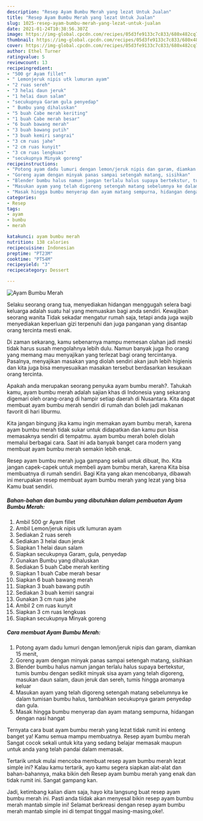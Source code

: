 ```yaml
---
description: "Resep Ayam Bumbu Merah yang lezat Untuk Jualan"
title: "Resep Ayam Bumbu Merah yang lezat Untuk Jualan"
slug: 1025-resep-ayam-bumbu-merah-yang-lezat-untuk-jualan
date: 2021-01-24T10:38:56.307Z
image: https://img-global.cpcdn.com/recipes/05d3fe9133c7c833/680x482cq70/ayam-bumbu-merah-foto-resep-utama.jpg
thumbnail: https://img-global.cpcdn.com/recipes/05d3fe9133c7c833/680x482cq70/ayam-bumbu-merah-foto-resep-utama.jpg
cover: https://img-global.cpcdn.com/recipes/05d3fe9133c7c833/680x482cq70/ayam-bumbu-merah-foto-resep-utama.jpg
author: Ethel Turner
ratingvalue: 5
reviewcount: 13
recipeingredient:
- "500 gr Ayam fillet"
- " Lemonjeruk nipis utk lumuran ayam"
- "2 ruas sereh"
- "3 helai daun jeruk"
- "1 helai daun salam"
- "secukupnya Garam gula penyedap"
- " Bumbu yang dihaluskan"
- "5 buah Cabe merah keriting"
- "1 buah Cabe merah besar"
- "6 buah bawang merah"
- "3 buah bawang putih"
- "3 buah kemiri sangrai"
- "3 cm ruas jahe"
- "2 cm ruas kunyit"
- "3 cm ruas lengkuas"
- "secukupnya Minyak goreng"
recipeinstructions:
- "Potong ayam dadu lumuri dengan lemon/jeruk nipis dan garam, diamkan 15 menit,"
- "Goreng ayam dengan minyak panas sampai setengah matang, sisihkan"
- "Blender bumbu halus namun jangan terlalu halus supaya bertekstur, tumis bumbu dengan sedikit minyak sisa ayam yang telah digoreng, masukan daun salam, daun jeruk dan sereh, tumis hingga aromanya keluar"
- "Masukan ayam yang telah digoreng setengah matang sebelumnya ke dalam tumisan bumbu halus, tambahkan secukupnya garam penyedap dan gula."
- "Masak hingga bumbu menyerap dan ayam matang sempurna, hidangan dengan nasi hangat"
categories:
- Resep
tags:
- ayam
- bumbu
- merah

katakunci: ayam bumbu merah 
nutrition: 138 calories
recipecuisine: Indonesian
preptime: "PT23M"
cooktime: "PT54M"
recipeyield: "3"
recipecategory: Dessert

---
```



![Ayam Bumbu Merah](https://img-global.cpcdn.com/recipes/05d3fe9133c7c833/680x482cq70/ayam-bumbu-merah-foto-resep-utama.jpg)

Selaku seorang orang tua, menyediakan hidangan menggugah selera bagi keluarga adalah suatu hal yang memuaskan bagi anda sendiri. Kewajiban seorang  wanita Tidak sekadar mengatur rumah saja, tetapi anda juga wajib menyediakan keperluan gizi terpenuhi dan juga panganan yang disantap orang tercinta mesti enak.

Di zaman  sekarang, kamu sebenarnya mampu memesan olahan jadi meski tidak harus susah mengolahnya lebih dulu. Namun banyak juga lho orang yang memang mau menyajikan yang terlezat bagi orang tercintanya. Pasalnya, menyajikan masakan yang diolah sendiri akan jauh lebih higienis dan kita juga bisa menyesuaikan masakan tersebut berdasarkan kesukaan orang tercinta. 



Apakah anda merupakan seorang penyuka ayam bumbu merah?. Tahukah kamu, ayam bumbu merah adalah sajian khas di Indonesia yang sekarang digemari oleh orang-orang di hampir setiap daerah di Nusantara. Kita dapat membuat ayam bumbu merah sendiri di rumah dan boleh jadi makanan favorit di hari liburmu.

Kita jangan bingung jika kamu ingin memakan ayam bumbu merah, karena ayam bumbu merah tidak sukar untuk didapatkan dan kamu pun bisa memasaknya sendiri di tempatmu. ayam bumbu merah boleh diolah memalui berbagai cara. Saat ini ada banyak banget cara modern yang membuat ayam bumbu merah semakin lebih enak.

Resep ayam bumbu merah juga gampang sekali untuk dibuat, lho. Kita jangan capek-capek untuk membeli ayam bumbu merah, karena Kita bisa membuatnya di rumah sendiri. Bagi Kita yang akan mencobanya, dibawah ini merupakan resep membuat ayam bumbu merah yang lezat yang bisa Kamu buat sendiri.

<!--inarticleads1-->

##### Bahan-bahan dan bumbu yang dibutuhkan dalam pembuatan Ayam Bumbu Merah:

1. Ambil 500 gr Ayam fillet
1. Ambil  Lemon/jeruk nipis utk lumuran ayam
1. Sediakan 2 ruas sereh
1. Sediakan 3 helai daun jeruk
1. Siapkan 1 helai daun salam
1. Siapkan secukupnya Garam, gula, penyedap
1. Gunakan  Bumbu yang dihaluskan
1. Sediakan 5 buah Cabe merah keriting
1. Siapkan 1 buah Cabe merah besar
1. Siapkan 6 buah bawang merah
1. Siapkan 3 buah bawang putih
1. Sediakan 3 buah kemiri sangrai
1. Gunakan 3 cm ruas jahe
1. Ambil 2 cm ruas kunyit
1. Siapkan 3 cm ruas lengkuas
1. Siapkan secukupnya Minyak goreng




<!--inarticleads2-->

##### Cara membuat Ayam Bumbu Merah:

1. Potong ayam dadu lumuri dengan lemon/jeruk nipis dan garam, diamkan 15 menit,
1. Goreng ayam dengan minyak panas sampai setengah matang, sisihkan
1. Blender bumbu halus namun jangan terlalu halus supaya bertekstur, tumis bumbu dengan sedikit minyak sisa ayam yang telah digoreng, masukan daun salam, daun jeruk dan sereh, tumis hingga aromanya keluar
1. Masukan ayam yang telah digoreng setengah matang sebelumnya ke dalam tumisan bumbu halus, tambahkan secukupnya garam penyedap dan gula.
1. Masak hingga bumbu menyerap dan ayam matang sempurna, hidangan dengan nasi hangat




Ternyata cara buat ayam bumbu merah yang lezat tidak rumit ini enteng banget ya! Kamu semua mampu membuatnya. Resep ayam bumbu merah Sangat cocok sekali untuk kita yang sedang belajar memasak maupun untuk anda yang telah pandai dalam memasak.

Tertarik untuk mulai mencoba membuat resep ayam bumbu merah lezat simple ini? Kalau kamu tertarik, ayo kamu segera siapkan alat-alat dan bahan-bahannya, maka bikin deh Resep ayam bumbu merah yang enak dan tidak rumit ini. Sangat gampang kan. 

Jadi, ketimbang kalian diam saja, hayo kita langsung buat resep ayam bumbu merah ini. Pasti anda tiidak akan menyesal bikin resep ayam bumbu merah mantab simple ini! Selamat berkreasi dengan resep ayam bumbu merah mantab simple ini di tempat tinggal masing-masing,oke!.

